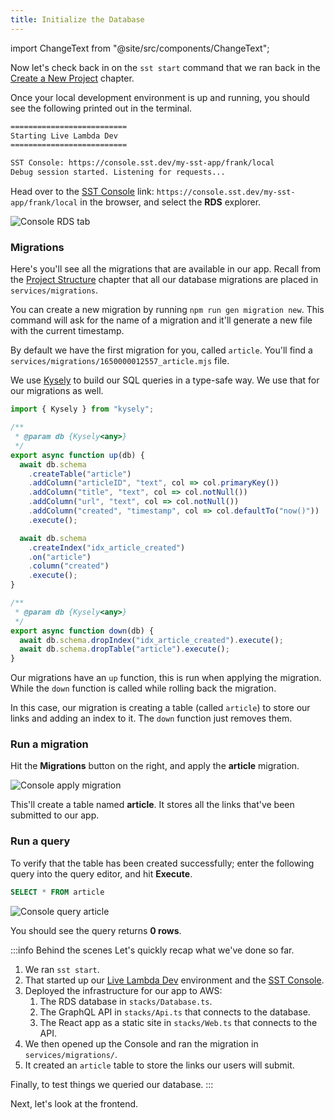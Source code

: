 ```yaml
---
title: Initialize the Database
---
```


import ChangeText from "@site/src/components/ChangeText";

Now let's check back in on the `sst start` command that we ran back in the [Create a New Project](create-a-new-project.md) chapter.

Once your local development environment is up and running, you should see the following printed out in the terminal.

```bash
==========================
Starting Live Lambda Dev
==========================

SST Console: https://console.sst.dev/my-sst-app/frank/local
Debug session started. Listening for requests...
```

Head over to the [SST Console](../console.md) link: `https://console.sst.dev/my-sst-app/frank/local` in the browser, and select the **RDS** explorer.

![Console RDS tab](/img/initialize-database/console-rds-tab.png)

### Migrations

Here's you'll see all the migrations that are available in our app. Recall from the [Project Structure](project-structure.md) chapter that all our database migrations are placed in `services/migrations`.

You can create a new migration by running `npm run gen migration new`. This command will ask for the name of a migration and it'll generate a new file with the current timestamp.

By default we have the first migration for you, called `article`. You'll find a `services/migrations/1650000012557_article.mjs` file.

We use [Kysely](https://koskimas.github.io/kysely/) to build our SQL queries in a type-safe way. We use that for our migrations as well.

```js title="services/migrations/1650000012557_article.mjs"
import { Kysely } from "kysely";

/**
 * @param db {Kysely<any>}
 */
export async function up(db) {
  await db.schema
    .createTable("article")
    .addColumn("articleID", "text", col => col.primaryKey())
    .addColumn("title", "text", col => col.notNull())
    .addColumn("url", "text", col => col.notNull())
    .addColumn("created", "timestamp", col => col.defaultTo("now()"))
    .execute();

  await db.schema
    .createIndex("idx_article_created")
    .on("article")
    .column("created")
    .execute();
}

/**
 * @param db {Kysely<any>}
 */
export async function down(db) {
  await db.schema.dropIndex("idx_article_created").execute();
  await db.schema.dropTable("article").execute();
}
```

Our migrations have an `up` function, this is run when applying the migration. While the `down` function is called while rolling back the migration.

In this case, our migration is creating a table (called `article`) to store our links and adding an index to it. The `down` function just removes them.

### Run a migration

<ChangeText>

Hit the **Migrations** button on the right, and apply the **article** migration.

</ChangeText>

![Console apply migration](/img/initialize-database/console-apply-migration.png)

This'll create a table named **article**. It stores all the links that've been submitted to our app.

### Run a query

To verify that the table has been created successfully; enter the following query into the query editor, and hit **Execute**.

```sql
SELECT * FROM article
```

![Console query article](/img/initialize-database/console-query-article.png)

You should see the query returns **0 rows**.

:::info Behind the scenes
Let's quickly recap what we've done so far.

1. We ran `sst start`.
2. That started up our [Live Lambda Dev](../live-lambda-development.md) environment and the [SST Console](../console.md).
3. Deployed the infrastructure for our app to AWS:
   1. The RDS database in `stacks/Database.ts`.
   2. The GraphQL API in `stacks/Api.ts` that connects to the database.
   3. The React app as a static site in `stacks/Web.ts` that connects to the API.
4. We then opened up the Console and ran the  migration in `services/migrations/`.
5. It created an `article` table to store the links our users will submit.

Finally, to test things we queried our database.
:::

Next, let's look at the frontend.
